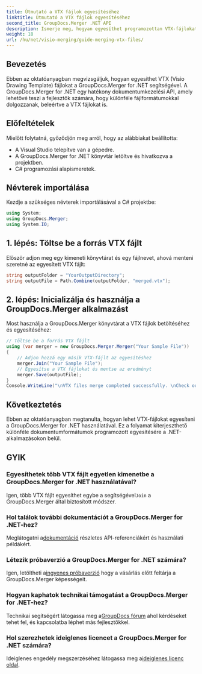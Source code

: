```yaml
---
title: Útmutató a VTX fájlok egyesítéséhez
linktitle: Útmutató a VTX fájlok egyesítéséhez
second_title: GroupDocs.Merger .NET API
description: Ismerje meg, hogyan egyesíthet programozottan VTX-fájlokat a GroupDocs.Merger for .NET használatával. Útmutató lépésről lépésre kódpéldákkal.
weight: 18
url: /hu/net/visio-merging/guide-merging-vtx-files/
---
```

## Bevezetés
Ebben az oktatóanyagban megvizsgáljuk, hogyan egyesíthet VTX (Visio Drawing Template) fájlokat a GroupDocs.Merger for .NET segítségével. A GroupDocs.Merger for .NET egy hatékony dokumentumkezelési API, amely lehetővé teszi a fejlesztők számára, hogy különféle fájlformátumokkal dolgozzanak, beleértve a VTX fájlokat is.
## Előfeltételek
Mielőtt folytatná, győződjön meg arról, hogy az alábbiakat beállította:
- A Visual Studio telepítve van a gépedre.
- A GroupDocs.Merger for .NET könyvtár letöltve és hivatkozva a projektben.
- C# programozási alapismeretek.

## Névterek importálása
Kezdje a szükséges névterek importálásával a C# projektbe:
```csharp
using System; 
using GroupDocs.Merger;
using System.IO;
```
## 1. lépés: Töltse be a forrás VTX fájlt
Először adjon meg egy kimeneti könyvtárat és egy fájlnevet, ahová menteni szeretné az egyesített VTX fájlt:
```csharp
string outputFolder = "YourOutputDirectory";
string outputFile = Path.Combine(outputFolder, "merged.vtx");
```
## 2. lépés: Inicializálja és használja a GroupDocs.Merger alkalmazást
Most használja a GroupDocs.Merger könyvtárat a VTX fájlok betöltéséhez és egyesítéséhez:
```csharp
// Töltse be a forrás VTX fájlt
using (var merger = new GroupDocs.Merger.Merger("Your Sample File"))
{
    // Adjon hozzá egy másik VTX-fájlt az egyesítéshez
    merger.Join("Your Sample File");
    // Egyesítse a VTX fájlokat és mentse az eredményt
    merger.Save(outputFile);
}
Console.WriteLine("\nVTX files merge completed successfully. \nCheck output in {0}", outputFolder);
```

## Következtetés
Ebben az oktatóanyagban megtanulta, hogyan lehet VTX-fájlokat egyesíteni a GroupDocs.Merger for .NET használatával. Ez a folyamat kiterjeszthető különféle dokumentumformátumok programozott egyesítésére a .NET-alkalmazásokon belül.

## GYIK
### Egyesíthetek több VTX fájlt egyetlen kimenetbe a GroupDocs.Merger for .NET használatával?
 Igen, több VTX fájlt egyesíthet egybe a segítségével`Join` a GroupDocs.Merger által biztosított módszer.
### Hol találok további dokumentációt a GroupDocs.Merger for .NET-hez?
 Meglátogatni a[dokumentáció](https://tutorials.groupdocs.com/merger/net/) részletes API-referenciákért és használati példákért.
### Létezik próbaverzió a GroupDocs.Merger for .NET számára?
 Igen, letöltheti a[ingyenes próbaverzió](https://releases.groupdocs.com/) hogy a vásárlás előtt feltárja a GroupDocs.Merger képességeit.
### Hogyan kaphatok technikai támogatást a GroupDocs.Merger for .NET-hez?
 Technikai segítségért látogassa meg a[GroupDocs fórum](https://forum.groupdocs.com/c/merger/32) ahol kérdéseket tehet fel, és kapcsolatba léphet más fejlesztőkkel.
### Hol szerezhetek ideiglenes licencet a GroupDocs.Merger for .NET számára?
 Ideiglenes engedély megszerzéséhez látogassa meg a[ideiglenes licenc oldal](https://purchase.groupdocs.com/temporary-license/).